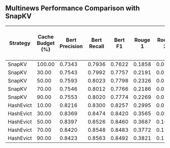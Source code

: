 ## Multinews Performance Comparison with SnapKV

| Strategy | Cache Budget (%) | Bert Precision | Bert Recall  | Bert F1 | Rouge 1 | Rouge 2 | Rouge L | Rouge Lsum | ChatGPT Rouge | Coherent | Faithful | Helpful | Avg Compression Ratio | Cache Mem (GB) | Prefill Toks Per Sec Top 10% | Decode Toks Per Sec Top 10% |
|---|---|---|---|---|---|---|---|---|---|---|---|---|---|---|---|---|
| SnapKV | 100.00 | 0.7343 | 0.7936 | 0.7622 | 0.1858 | 0.0343 | 0.1154 | 0.1260 | 1.0000 | 1.0000 | 1.0100 | 1.0000 | 0.7052 | 0.0912 | 3955.6806 | 22.6462 |
| SnapKV | 30.00 | 0.7543 | 0.7992 | 0.7757 | 0.2191 | 0.0507 | 0.1334 | 0.1449 | 1.0100 | 1.0000 | 1.0200 | 1.0000 | 0.5139 | 0.1494 | 3713.2769 | 22.5308 |
| SnapKV | 50.00 | 0.7593 | 0.8023 | 0.7798 | 0.2326 | 0.0564 | 0.1383 | 0.1463 | 1.0100 | 1.0000 | 1.0300 | 1.0000 | 0.3599 | 0.2086 | 3848.1526 | 22.9063 |
| SnapKV | 70.00 | 0.7546 | 0.8012 | 0.7766 | 0.2186 | 0.0536 | 0.1310 | 0.1422 | 1.0000 | 1.0000 | 1.0200 | 1.0000 | 0.2474 | 0.2667 | 4332.6014 | 22.3639 |
| SnapKV | 90.00 | 0.7553 | 0.8020 | 0.7774 | 0.2269 | 0.0553 | 0.1353 | 0.1476 | 1.0000 | 1.0000 | 1.0700 | 1.0000 | 0.1695 | 0.3249 | 4888.0498 | 22.7895 |
| HashEvict | 10.00 | 0.8216 | 0.8300 | 0.8257 | 0.2995 | 0.0582 | 0.1497 | 0.1928 | 1.5500 | 3.7100 | 2.5200 | 2.6500 | 0.8810 | 0.0306 | 5137.7554 | 18.9564 |
| HashEvict | 30.00 | 0.8369 | 0.8474 | 0.8420 | 0.3565 | 0.0948 | 0.1736 | 0.2265 | 2.5600 | 4.5100 | 3.7500 | 3.7100 | 0.6649 | 0.0906 | 4968.8867 | 18.5221 |
| HashEvict | 50.00 | 0.8397 | 0.8526 | 0.8460 | 0.3687 | 0.1050 | 0.1795 | 0.2339 | 2.9000 | 4.7400 | 4.2300 | 4.0900 | 0.4788 | 0.1516 | 5057.2913 | 18.5573 |
| HashEvict | 70.00 | 0.8420 | 0.8548 | 0.8483 | 0.3772 | 0.1120 | 0.1837 | 0.2380 | 2.9500 | 4.7800 | 4.3600 | 4.1300 | 0.3420 | 0.2116 | 5081.9336 | 18.6746 |
| HashEvict | 90.00 | 0.8423 | 0.8563 | 0.8492 | 0.3821 | 0.1165 | 0.1865 | 0.2428 | 3.0400 | 4.8000 | 4.4000 | 4.2000 | 0.2388 | 0.2716 | 5161.6223 | 19.2068 |
